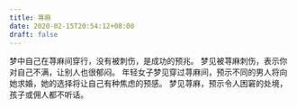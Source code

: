 ```yaml
---
title: 荨麻
date: 2020-02-15T20:54:12+08:00
draft: false
---
```


梦中自己在荨麻间穿行，没有被刺伤，是成功的预兆。
梦见被荨麻刺伤，表示你对自己不满，让别人也很郁闷。
年轻女子梦见穿过荨麻间，预示不同的男人将向她求婚，她的选择将让自己有种焦虑的预感。
梦见荨麻，预示令人困窘的处境，孩子或佣人都不听话。
